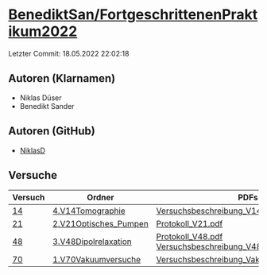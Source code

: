 # [BenediktSan/FortgeschrittenenPraktikum2022](https://github.com/BenediktSan/FortgeschrittenenPraktikum2022)

Letzter Commit: 18.05.2022 22:02:18

## Autoren (Klarnamen)
- Niklas Düser
- Benedikt Sander

## Autoren (GitHub)
- [NiklasD](https://github.com/NiklasD)

## Versuche

|       Versuch        |                                                                     Ordner                                                                      |                                                                                                                                                                                                                      PDFs                                                                                                                                                                                                                       |
|----------------------|-------------------------------------------------------------------------------------------------------------------------------------------------|-------------------------------------------------------------------------------------------------------------------------------------------------------------------------------------------------------------------------------------------------------------------------------------------------------------------------------------------------------------------------------------------------------------------------------------------------|
|[14](../../versuch/14)|[4.V14Tomographie](https://github.com/BenediktSan/FortgeschrittenenPraktikum2022/tree/master/Versuche%20Semester%20VI/4.V14Tomographie)          |[Versuchsbeschreibung_V14.pdf](https://docs.google.com/viewer?url=https://raw.githubusercontent.com/BenediktSan/FortgeschrittenenPraktikum2022/master/Versuche%20Semester%20VI/4.V14Tomographie/Versuchsbeschreibung_V14.pdf)                                                                                                                                                                                                                    |
|[21](../../versuch/21)|[2.V21Optisches_Pumpen](https://github.com/BenediktSan/FortgeschrittenenPraktikum2022/tree/master/Versuche%20Semester%20VI/2.V21Optisches_Pumpen)|[Protokoll_V21.pdf](https://docs.google.com/viewer?url=https://raw.githubusercontent.com/BenediktSan/FortgeschrittenenPraktikum2022/master/Versuche%20Semester%20VI/2.V21Optisches_Pumpen/Protokoll_V21.pdf)                                                                                                                                                                                                                                     |
|[48](../../versuch/48)|[3.V48Dipolrelaxation](https://github.com/BenediktSan/FortgeschrittenenPraktikum2022/tree/master/Versuche%20Semester%20VI/3.V48Dipolrelaxation)  |[Protokoll_V48.pdf](https://docs.google.com/viewer?url=https://raw.githubusercontent.com/BenediktSan/FortgeschrittenenPraktikum2022/master/Versuche%20Semester%20VI/3.V48Dipolrelaxation/Protokoll_V48.pdf)<br/>[Versuchsbeschreibung_V48.pdf](https://docs.google.com/viewer?url=https://raw.githubusercontent.com/BenediktSan/FortgeschrittenenPraktikum2022/master/Versuche%20Semester%20VI/3.V48Dipolrelaxation/Versuchsbeschreibung_V48.pdf)|
|[70](../../versuch/70)|[1.V70Vakuumversuche](https://github.com/BenediktSan/FortgeschrittenenPraktikum2022/tree/master/Versuche%20Semester%20VI/1.V70Vakuumversuche)    |[Versuchsbeschreibung_Vakuumversuch_V70.pdf](https://docs.google.com/viewer?url=https://raw.githubusercontent.com/BenediktSan/FortgeschrittenenPraktikum2022/master/Versuche%20Semester%20VI/1.V70Vakuumversuche/Versuchsbeschreibung_Vakuumversuch_V70.pdf)                                                                                                                                                                                     |
